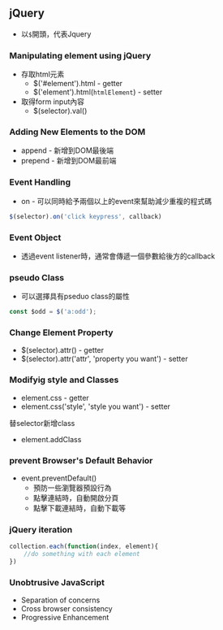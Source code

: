 

## jQuery

+ 以`$`開頭，代表Jquery

### Manipulating element using jQuery

+ 存取html元素
	+ $('#element').html - getter
	+ $('element').html(`htmlElement`)  - setter
+ 取得form input內容
	+ $(selector).val()

### Adding New Elements to the DOM

+ append - 新增到DOM最後端
+ prepend -  新增到DOM最前端

### Event Handling

+ on - 可以同時給予兩個以上的event來幫助減少重複的程式碼
```js
$(selector).on('click keypress', callback)
```

### Event Object

+ 透過event listener時，通常會傳遞一個參數給後方的callback

### pseudo Class

+ 可以選擇具有pseduo class的屬性
```js
const $odd = $('a:odd');
```

### Change Element Property

+ $(selector).attr() - getter 
+ $(selector).attr('attr', 'property you want') - setter


### Modifyig style and Classes

+ element.css - getter
+ element.css('style', 'style you want') - setter

替selector新增class
+ element.addClass


### prevent Browser's Default Behavior

+ event.preventDefault()
	+ 預防一些瀏覽器預設行為
	+ 點擊連結時，自動開啟分頁
	+ 點擊下載連結時，自動下載等


### jQuery iteration

```js
collection.each(function(index, element){
	//do something with each element
})
```

### Unobtrusive JavaScript

+ Separation of concerns
+ Cross browser consistency
+ Progressive Enhancement